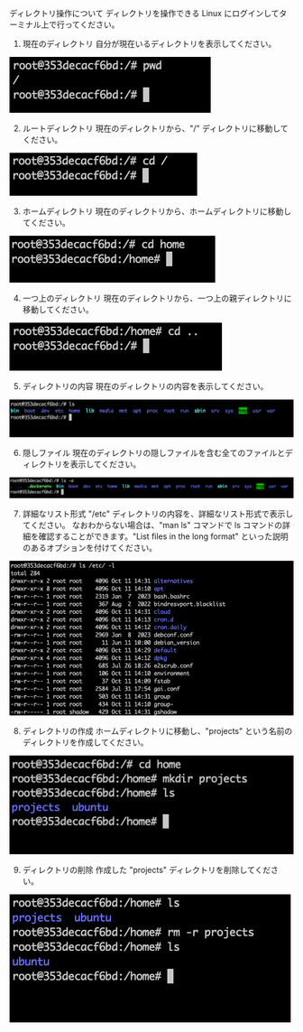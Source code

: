 ディレクトリ操作について
ディレクトリを操作できる
Linux にログインしてターミナル上で行ってください。

1. 現在のディレクトリ
自分が現在いるディレクトリを表示してください。

![Alt text](ScreenShot/image-1.png)

2. ルートディレクトリ
現在のディレクトリから、"/" ディレクトリに移動してください。

![Alt text](ScreenShot/image-2.png)

3. ホームディレクトリ
現在のディレクトリから、ホームディレクトリに移動してください。

![Alt text](ScreenShot/image-3.png)

4. 一つ上のディレクトリ
現在のディレクトリから、一つ上の親ディレクトリに移動してください。

![Alt text](ScreenShot/image-4.png)


5. ディレクトリの内容
現在のディレクトリの内容を表示してください。

![Alt text](ScreenShot/image-5.png)

6. 隠しファイル
現在のディレクトリの隠しファイルを含む全てのファイルとディレクトリを表示してください。

![Alt text](ScreenShot/image-6.png)

7. 詳細なリスト形式
"/etc" ディレクトリの内容を、詳細なリスト形式で表示してください。
なおわからない場合は、"man ls" コマンドで ls コマンドの詳細を確認することができます。"List files in the long format" といった説明のあるオプションを付けてください。

![Alt text](ScreenShot/image-7.png)

8. ディレクトリの作成
ホームディレクトリに移動し、"projects" という名前のディレクトリを作成してください。

![Alt text](ScreenShot/image-8.png)

9. ディレクトリの削除
作成した "projects" ディレクトリを削除してください。

![Alt text](ScreenShot/image-9.png)
